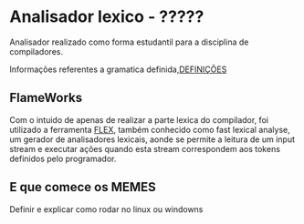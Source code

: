 # Analisador lexico - ?????
Analisador realizado como forma estudantil para a disciplina de compiladores.

Informações referentes a gramatica definida,[DEFINIÇÕES](https://github.com/ClaudioBelo/analizador-lexico/blob/master/definicoes.md)

## FlameWorks
Com o intuido de apenas de realizar a parte lexica do compilador, foi utilizado a ferramenta [FLEX](https://github.com/westes/flex/), também conhecido como fast lexical analyse, um gerador de analisadores lexicais, aonde se permite a leitura de um input stream e executar ações quando esta stream correspondem aos tokens definidos pelo programador.

## E que comece os MEMES

Definir e explicar como rodar no linux ou windowns
